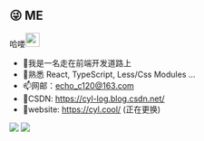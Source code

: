 ## 😜 ME 
哈喽<img src="https://media.giphy.com/media/hvRJCLFzcasrR4ia7z/giphy.gif" width="25px">

- 🎊我是一名走在前端开发道路上
- 🍔熟悉 React, TypeScript, Less/Css Modules ...
- 📫网邮：echo_c120@163.com 
- 👴CSDN: https://cyl-log.blog.csdn.net/
- 🎲website: https://cyl.cool/ (正在更换)

<img align="" src="https://github-readme-stats.vercel.app/api?username=start-point&theme=dracula" />
<img align="" src="https://github-readme-stats.vercel.app/api/top-langs/?username=start-point&theme=dracula" />
